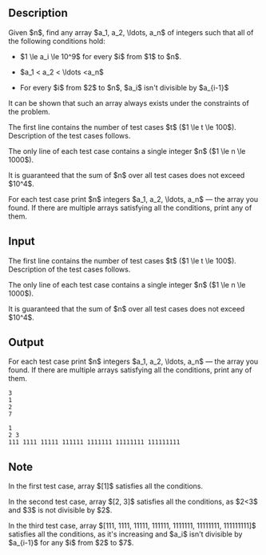 ## Description

<div><p>Given $n$, find any array $a_1, a_2, \ldots, a_n$ of integers such that all of the following conditions hold: </p><ul><li><p>$1 \le a_i \le 10^9$ for every $i$ from $1$ to $n$.</p></li><li><p>$a_1 &lt; a_2 &lt; \ldots &lt;a_n$</p></li><li><p>For every $i$ from $2$ to $n$, $a_i$ isn't divisible by $a_{i-1}$</p></li></ul><p>It can be shown that such an array always exists under the constraints of the problem.</p></div><div class="input-specification"><p>The first line contains the number of test cases $t$ ($1 \le t \le 100$). Description of the test cases follows.</p><p>The only line of each test case contains a single integer $n$ ($1 \le n \le 1000$).</p><p>It is guaranteed that the sum of $n$ over all test cases does not exceed $10^4$.</p></div><div class="output-specification"><p>For each test case print $n$ integers $a_1, a_2, \ldots, a_n$ — the array you found. If there are multiple arrays satisfying all the conditions, print any of them.</p></div>

## Input

<p>The first line contains the number of test cases $t$ ($1 \le t \le 100$). Description of the test cases follows.</p><p>The only line of each test case contains a single integer $n$ ($1 \le n \le 1000$).</p><p>It is guaranteed that the sum of $n$ over all test cases does not exceed $10^4$.</p>

## Output

<p>For each test case print $n$ integers $a_1, a_2, \ldots, a_n$ — the array you found. If there are multiple arrays satisfying all the conditions, print any of them.</p>





```input1
3
1
2
7
```




```output1
1
2 3
111 1111 11111 111111 1111111 11111111 111111111
```



## Note

<p>In the first test case, array $[1]$ satisfies all the conditions.</p><p>In the second test case, array $[2, 3]$ satisfies all the conditions, as $2&lt;3$ and $3$ is not divisible by $2$.</p><p>In the third test case, array $[111, 1111, 11111, 111111, 1111111, 11111111, 111111111]$ satisfies all the conditions, as it's increasing and $a_i$ isn't divisible by $a_{i-1}$ for any $i$ from $2$ to $7$.</p>
